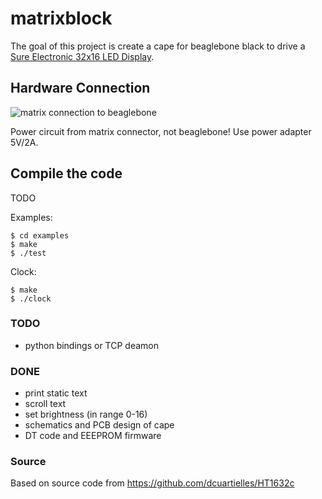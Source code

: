 # matrixblock

The goal of this project is create a cape for beaglebone black to drive a [Sure Electronic 32x16 LED Display](http://www.sureelectronics.net/goods.php?id=1095).


## Hardware Connection

![matrix connection to beaglebone](https://dl.dropboxusercontent.com/u/677573/Photos/surelcd/surelcd_bbb_bb.png)

Power circuit from matrix connector, not beaglebone! Use power adapter 5V/2A.

## Compile the code

TODO

Examples:

    $ cd examples
    $ make
    $ ./test

Clock:

    $ make
    $ ./clock

### TODO

- python bindings or TCP deamon

### DONE

- print static text
- scroll text
- set brightness (in range 0-16)
- schematics and PCB design of cape
- DT code and EEEPROM firmware


### Source

Based on source code from https://github.com/dcuartielles/HT1632c
